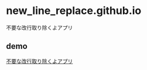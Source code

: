 # new_line_replace.github.io
不要な改行取り除くよアプリ

## demo
[不要な改行取り除くよアプリ](https://kamotetu.github.io/new_line_replace.github.io/)
